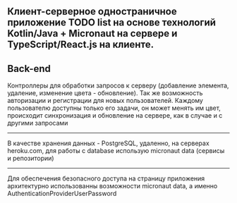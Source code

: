 ## Клиент-серверное одностраничное приложение TODO list на основе технологий Kotlin/Java + Micronaut на сервере и TypeScript/React.js на клиенте.


## Back-end
Контроллеры для обработки запросов к серверу (добавление элемента, удаление, изменение цвета - обновление).
Так же возможность авторизации и регистрации для новых пользователей.
Каждому пользователю доступны только его задачи, он может менять им цвет, происходит синхронизация и обновление на сервере, как в случае и с другими запросами
***
В качестве хранения данных - PostgreSQL, удаленно, на серверах heroku.com, для работы с database использую micronaut data (сервисы и репозитории)
***
Для обеспечения безопасного доступа на страницу приложения архитектурно использованны возможности micronaut data, а именно AuthenticationProviderUserPassword
